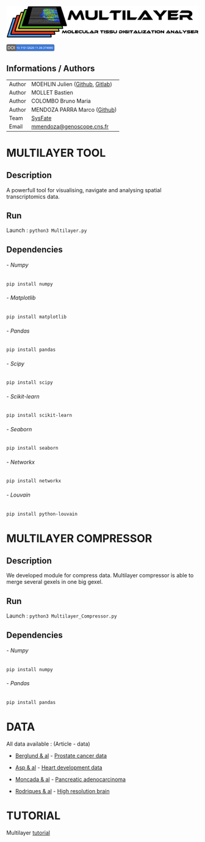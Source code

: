 <div align="center">

[![Logo](logo/multilayer2.png)](https://www.sysfate.org/)
</div>

<a href="https://www.biorxiv.org/content/10.1101/2020.11.09.374660v1"><img src="logo/doi_multilayer.png" width="25%" height="25%"></a>

## Informations / Authors

|         |                                                                                               |
| ------- | --------------------------------------------------------------------------------------------- |
| Author  | MOEHLIN Julien ([Github](https://github.com/JulienMoehlin), [Gitlab](https://gitlab.com/julienmoehlin)) |
| Author  | MOLLET Bastien                                                                                |
| Author  | COLOMBO Bruno Maria                                                                                |
| Author  | MENDOZA PARRA Marco ([Github](https://github.com/SysFate))                                    |
| Team    | [SysFate](https://www.sysfate.org/)                                                           |
| Email   | <mmendoza@genoscope.cns.fr>                                                                   |



# MULTILAYER TOOL

<!--[![DIO](/doc/images/DOI.svg)](https://www.nature.com/articles/s41598-018-28948-z)-->

## Description

A powerfull tool for visualising, navigate and analysing spatial transcriptomics data.

## Run

Launch : `python3 Multilayer.py`
 
## Dependencies

###### - Numpy

```bash
pip install numpy
```

###### - Matplotlib

```bash
pip install matplotlib
```

###### - Pandas

```bash
pip install pandas
```

###### - Scipy

```bash
pip install scipy
```

###### - Scikit-learn

```bash
pip install scikit-learn
```

###### - Seaborn

```bash
pip install seaborn
```

###### - Networkx

```bash
pip install networkx
```

###### - Louvain

```bash
pip install python-louvain
```

# MULTILAYER COMPRESSOR

## Description

We developed module for compress data. Multilayer compressor is able to merge several gexels in one big gexel.

## Run

Launch : `python3 Multilayer_Compressor.py`

## Dependencies

###### - Numpy

```bash
pip install numpy
```

###### - Pandas

```bash
pip install pandas
```

# DATA

All data available : (Article - data)

<ul>
<li> 

[Berglund & al](https://www.nature.com/articles/s41467-018-04724-5) - [Prostate cancer data](Data/Prostate_cancer) 
</li>
<li>

[Asp & al](https://www.sciencedirect.com/science/article/abs/pii/S0092867419312826?via%3Dihub) - [Heart development data](Data/Development_heart) 
</li>
<li>

[Moncada & al](https://www.nature.com/articles/s41587-019-0392-8) - [Pancreatic adenocarcinoma](Data/Pancreatic_adenocarcinoma) 
</li>
<li>

[Rodriques & al](https://science.sciencemag.org/content/363/6434/1463) - [High resolution brain](Data/High_resolution_brain) 
</li>
</ul>

# TUTORIAL

Multilayer [tutorial](/MULTILAYER-Tutorial-v0.1.pdf)
